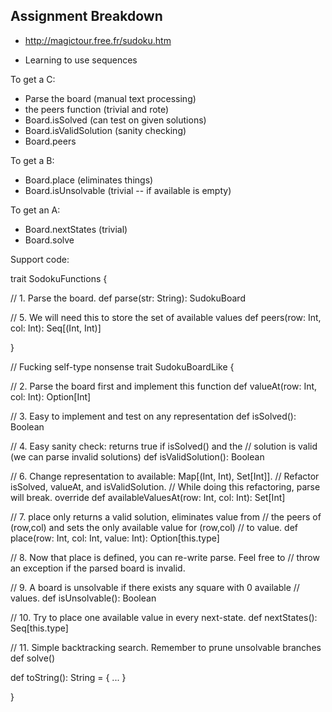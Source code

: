 Assignment Breakdown
--------------------

- http://magictour.free.fr/sudoku.htm

- Learning to use sequences


To get a C:


- Parse the board (manual text processing)
- the peers function (trivial and rote)
- Board.isSolved (can test on given solutions)
- Board.isValidSolution (sanity checking)
- Board.peers

To get a B:


- Board.place (eliminates things)
- Board.isUnsolvable (trivial -- if available is empty)

To get an A:

- Board.nextStates (trivial)
- Board.solve

Support code:

trait SodokuFunctions {

  // 1. Parse the board.
  def parse(str: String): SudokuBoard

  // 5. We will need this to store the set of available values
  def peers(row: Int, col: Int): Seq[(Int, Int)]

}

// Fucking self-type nonsense
trait SudokuBoardLike {

  // 2. Parse the board first and implement this function
  def valueAt(row: Int, col: Int): Option[Int]



  // 3. Easy to implement and test on any representation
  def isSolved(): Boolean

  // 4. Easy sanity check: returns true if isSolved() and the
  // solution is valid (we can parse invalid solutions)
  def isValidSolution(): Boolean

  // 6. Change representation to available: Map[(Int, Int), Set[Int]].
  //    Refactor isSolved, valueAt, and isValidSolution.
  //    While doing this refactoring, parse will break.
  override def availableValuesAt(row: Int, col: Int): Set[Int]

  // 7. place only returns a valid solution, eliminates value from
  //    the peers of (row,col) and sets the only available value for (row,col)
  //    to value.
  def place(row: Int, col: Int, value: Int): Option[this.type]

  // 8. Now that place is defined, you can re-write parse. Feel free to
  //    throw an exception if the parsed board is invalid.

  // 9. A board is unsolvable if there exists any square with 0 available
  //    values.
  def isUnsolvable(): Boolean

  // 10. Try to place one available value in every next-state.
  def nextStates(): Seq[this.type]

  // 11. Simple backtracking search. Remember to prune unsolvable branches
  def solve()

  def toString(): String = { ... }

}